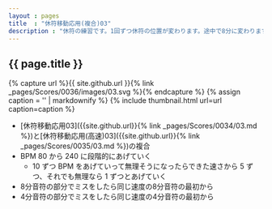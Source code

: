 ```yaml
---
layout : pages
title  : "休符移動応用(複合)03"
description : "休符の練習です。1回ずつ休符の位置が変わります。途中で8分に変わります。4分でも8分でも刻めるようにしましょう。休符は空打ちできると速くてもリズムを正確に捉えることができるかと思います。"
---
```


## {{ page.title }}

{% capture url %}{{ site.github.url }}{% link _pages/Scores/0036/images/03.svg %}{% endcapture %}
{% assign caption = '' | markdownify %}
{% include thumbnail.html url=url caption=caption %}

* [休符移動応用03]({{site.github.url}}{% link _pages/Scores/0034/03.md %})と[休符移動応用(高速)03]({{site.github.url}}{% link _pages/Scores/0035/03.md %})の複合
* BPM 80 から 240 に段階的にあげていく
  * 10 ずつ BPM をあげていって無理そうになったらできた速さから 5 ずつ、それでも無理なら 1 ずつとあげていく
* 8分音符の部分でミスをしたら同じ速度の8分音符の最初から
* 4分音符の部分でミスをしたら同じ速度の4分音符の最初から
